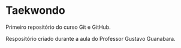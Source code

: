 # Taekwondo
 Primeiro repositório do curso Git e GitHub.

Respositório criado durante a aula do Professor Gustavo Guanabara.
